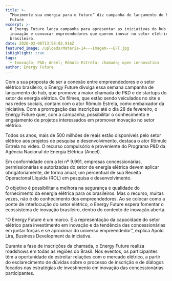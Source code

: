 ```yaml
---
title: >-
  “Movimente sua energia para o futuro” diz campanha de lançamento do Energy
  Future
excerpt: >-
  O Energy Future lança campanha para apresentar as iniciativas do hub de
  inovação e convocar empreendedores que querem inovar no setor elétrico
  brasileiro.
date: 2020-02-06T13:58:03.916Z
featured_image: /uploads/Materia-14---Imagem---EFT.jpg
isHighlight: true
tags:
  - Inovação; P&D; Aneel; Rômulo Estrela; chamada; open innnovation
author: Energy Future
---
```

Com a sua proposta de ser a conexão entre empreendedores e o setor elétrico brasileiro, o Energy Future divulga essa semana campanha de lançamento do hub, que promove a maior chamada de P&D e de startups do setor de energia elétrica. Os filmes, que estão sendo veiculados no site e nas redes sociais, contam com o ator Rômulo Estrela, como embaixador da iniciativa. Com a prorrogação das inscrições até o dia 28 de fevereiro, o Energy Future quer, com a campanha, possibilitar o conhecimento e engajamento de projetos interessados em promover inovação no setor elétrico. 

Todos os anos, mais de 500 milhões de reais estão disponíveis pelo setor elétrico aos projetos de pesquisa e desenvolvimento, destaca o ator Rômulo Estrela no vídeo. O recurso compulsório é proveniente do Programa P&D da Agência Nacional de Energia Elétrica (Aneel). 

Em conformidade com a lei nº 9.991, empresas concessionárias, permissionárias e autorizadas do setor de energia elétrica devem aplicar obrigatoriamente, de forma anual, um percentual de sua Receita Operacional Líquida (ROL) em pesquisa e desenvolvimento.

O objetivo é possibilitar a melhora na segurança e qualidade do fornecimento da energia elétrica para os brasileiros.  Mas o recurso, muitas vezes, não é do conhecimento dos empreendedores.  Ao se colocar como a ponte de interlocução do setor elétrico, o Energy Future espera fomentar o ecossistema de inovação brasileiro, dentro do contexto de inovação aberta. 

“O Energy Future é um marco. É a representação da capacidade do setor elétrico para investimento em inovação e da tendência das concessionárias em juntar forças e se aproximar do universo empreendedor”, explica Apolo Lira, Business Development da iniciativa.

Durante a fase de inscrições da chamada, o Energy Future realiza roadshows em todas as regiões do Brasil. Nos eventos, os participantes têm a oportunidade de estreitar relações com o mercado elétrico, a partir do esclarecimento de dúvidas sobre o processo de inscrição e de diálogos focados nas estratégias de investimento em inovação das concessionárias participantes.
